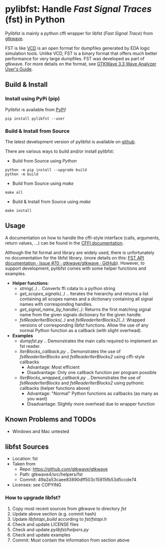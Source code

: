# pylibfst: Handle *Fast Signal Traces* (fst) in Python

Pylibfst is mainly a python cffi wrapper for libfst (*Fast Signal Trace*) from [gtkwave](http://gtkwave.sourceforge.net/).

FST is like [VCD](https://en.wikipedia.org/wiki/Value_change_dump) is an open format for dumpfiles generated by EDA logic simulation tools.
Unlike VCD, FST is a binary format that offers much better performance for very large dumpfiles.
FST was developed as part of gtkwave.
For more details on the format, see [GTKWave 3.3 Wave Analyzer User's Guide](http://gtkwave.sourceforge.net/gtkwave.pdf).



## Build & Install

### Install using PyPi (pip)
Pylibfst is available from [PyPi](https://pypi.org/project/pylibfst)!

```
pip install pylibfst --user
```

### Build & Install from Source
The latest development version of pylibfst is available on [github](https://github.com/mschlaegl/pylibfst).

There are various ways to build and/or install pylibfst:
 * Build from Source using *Python*
```
python -m pip install --upgrade build
python -m build
```
 * Build from Source using *make*
```
make all
```
 * Build & Install from Source using *make*
```
make install
```

## Usage
A documentation on how to handle the cffi-style interface (calls, arguments, return values, ...) can be found in the [CFFI documentation](https://cffi.readthedocs.io/en/latest/using.html).

Although the fst format and library are widely used, there is unfortunately no documentation for the libfst library.
(more details on this: [FST API documentation · Issue #70 · gtkwave/gtkwave · GitHub](https://github.com/gtkwave/gtkwave/issues/70)).
However, to support development, pylibfst comes with some helper functions and examples.

 * **Helper functions**:
   * *string(..)* .. Converts ffi cdata to a python string
   * *get_scopes_signals(..)* .. Iterates the hierarchy and returns a list containing all scopes names and a dictionary containing all signal names with corresponding handles.
   * *get_signal_name_by_handle(..)*: Returns the first matching signal name from the given signals dictionary for the given handle.
   * *fstReaderIterBlocks(..)* and *fstReaderIterBlocks2(..)*: Wrapped versions of corresponding libfst functions. Allow the use of any normal Python function as a callback (with slight overhead).
 * **Examples**
   * *dumpfst.py* .. Demonstrates the main calls required to implement an fst reader.
   * *IterBlocks_callback.py* .. Demonstrates the use of *fstReaderIterBlocks* and *fstReaderIterBlocks2* using cffi-style callbacks
     * Advantage: Most efficient
     * Disadvantage: Only one callback function per program possible
   * *IterBlocks_wrapped_callback.py* .. Demonstrates the use of *fstReaderIterBlocks* and *fstReaderIterBlocks2* using pythonic callbacks (helper functions above)
     * Advantage: "Normal" Python functions as callbacks (as many as you want)
     * Disadvantage: Slightly more overhead due to wrapper function

## Known Problems and TODOs
 * Windows and Mac untested

## libfst Sources
 * Location: fst
 * Taken from
   * Repo: https://github.com/gtkwave/gtkwave
   * Path: gtkwave4/src/helpers/fst
   * Commit: 49a2a53caee83890dff503c15815fb53d5ccde74
 * Licenses: see COPYING

### How to upgrade libfst?
 1. Copy most recent sources from gtkwave to directory *fst*
 1. Update above section (e.g. commit hash)
 1. Update *libfstapi_build* according to *fst/fstapi.h*
 1. Check and update LICENSE files
 1. Check and update *pylibfst/helpers.py*
 1. Check and update examples
 1. Commit: Must contain the information from section above
